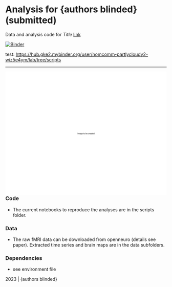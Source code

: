 Analysis for {authors blinded} (submitted)
=============================================

Data and analysis code for *Title* [link](https://docs.google.com/document/d/167zUfQ44fdJuF78ZbkIOVd3WT84-FIy6UJg8cv82Pjk/edit?usp=sharing)

[![Binder](https://mybinder.org/badge_logo.svg)](https://mybinder.org/v2/gh/nomcomm/partlycloudy2/HEAD)

test: https://hub.gke2.mybinder.org/user/nomcomm-partlycloudy2-wiz5e4ym/lab/tree/scripts

***

<img align="right" width=550px src=data/explainer_fig.png> 



### Code

-   The current notebooks to reproduce the analyses are in the scripts folder.


### Data

-   The raw fMRI data can be downloaded from openneuro (details see paper). Extracted time series and brain maps are in the data subfolders.

### Dependencies

-   see environment file


2023 | {authors blinded} 
